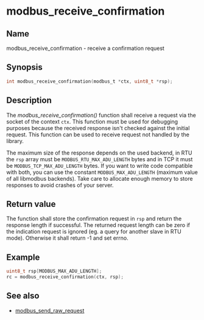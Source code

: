 # modbus_receive_confirmation

## Name

modbus_receive_confirmation - receive a confirmation request

## Synopsis

```c
int modbus_receive_confirmation(modbus_t *ctx, uint8_t *rsp);
```

## Description

The *modbus_receive_confirmation()* function shall receive a request via the
socket of the context `ctx`. This function must be used for debugging purposes
because the received response isn't checked against the initial request. This
function can be used to receive request not handled by the library.

The maximum size of the response depends on the used backend, in RTU the `rsp`
array must be `MODBUS_RTU_MAX_ADU_LENGTH` bytes and in TCP it must be
`MODBUS_TCP_MAX_ADU_LENGTH` bytes. If you want to write code compatible with
both, you can use the constant `MODBUS_MAX_ADU_LENGTH` (maximum value of all
libmodbus backends). Take care to allocate enough memory to store responses to
avoid crashes of your server.

## Return value

The function shall store the confirmation request in `rsp` and return the
response length if successful. The returned request length can be zero if the
indication request is ignored (eg. a query for another slave in RTU
mode). Otherwise it shall return -1 and set errno.

## Example

```c
uint8_t rsp[MODBUS_MAX_ADU_LENGTH];
rc = modbus_receive_confirmation(ctx, rsp);
```

## See also

- [modbus_send_raw_request](modbus_send_raw_request.md)
